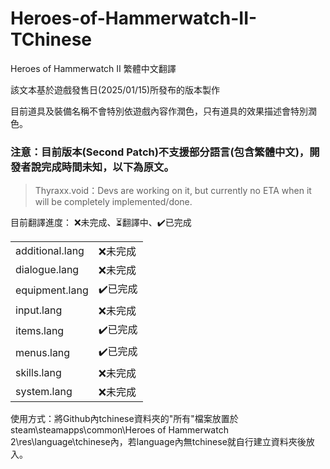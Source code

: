 # Heroes-of-Hammerwatch-II-TChinese
Heroes of Hammerwatch II 繁體中文翻譯

該文本基於遊戲發售日(2025/01/15)所發布的版本製作

目前道具及裝備名稱不會特別依遊戲內容作潤色，只有道具的效果描述會特別潤色。

<h3>注意：目前版本(Second Patch)不支援部分語言(包含繁體中文)，開發者說完成時間未知，以下為原文。</h3>

>Thyraxx.void：Devs are working on it, but currently no ETA when it will be completely implemented/done. 

目前翻譯進度：
❌未完成、⏳翻譯中、✔️已完成
<table>
    <tr>
        <td>additional.lang</td>
        <td>❌未完成</td>
    </tr>
    <tr>
        <td>dialogue.lang</td>
        <td>❌未完成</td>
    </tr>
    <tr>
        <td>equipment.lang</td>
        <td>✔️已完成</td>
    </tr>
    <tr>
        <td>input.lang</td>
        <td>❌未完成</td>
    </tr>
    <tr>
        <td>items.lang</td>
        <td>✔️已完成</td>
    </tr>
    <tr>
        <td>menus.lang</td>
        <td>✔️已完成</td>
    </tr>
    <tr>
        <td>skills.lang</td>
        <td>❌未完成</td>
    </tr>
    <tr>
        <td>system.lang</td>
        <td>❌未完成</td>
    </tr>
</table>

使用方式：將Github內tchinese資料夾的"所有"檔案放置於steam\steamapps\common\Heroes of Hammerwatch 2\res\language\tchinese內，若language內無tchinese就自行建立資料夾後放入。


